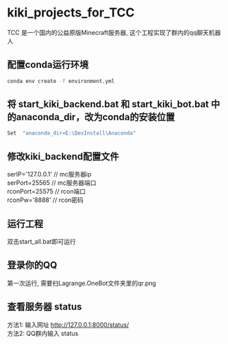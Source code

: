 # kiki_projects_for_TCC
TCC 是一个国内的公益原版Minecraft服务器, 这个工程实现了群内的qq聊天机器人


## 配置conda运行环境
```bash
conda env create -f environment.yml
```

## 将 start_kiki_backend.bat 和 start_kiki_bot.bat 中的anaconda_dir，改为conda的安装位置
```bash
Set  "anaconda_dir=E:\DevInstall\Anaconda"
```

## 修改kiki_backend配置文件
serIP='127.0.0.1'  // mc服务器ip <br />
serPort=25565    // mc服务器端口 <br />
rconPort=25575  // rcon端口 <br />
rconPw='8888'  // rcon密码

## 运行工程
双击start_all.bat即可运行

## 登录你的QQ
第一次运行, 需要扫Lagrange.OneBot文件夹里的qr.png

## 查看服务器 status
方法1: 输入网址 http://127.0.0.1:8000/status/ <br />
方法2: QQ群内输入 status
